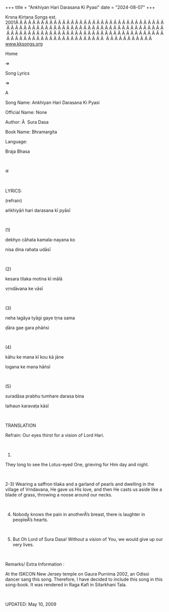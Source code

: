 +++ 
title = "Ankhiyan Hari Darasana Ki Pyasi"
date = "2024-08-07"
+++

Krsna Kirtana Songs est. 2001Â Â Â Â Â Â Â Â Â Â Â Â Â Â Â Â Â Â Â Â Â Â Â Â Â Â Â Â Â Â Â Â Â Â Â Â Â Â Â Â Â Â Â Â Â Â Â Â Â Â Â Â Â Â Â Â Â Â Â Â Â Â Â Â Â Â Â Â Â Â Â Â Â Â Â Â Â Â Â Â Â Â Â Â Â Â Â Â Â Â Â Â Â Â Â Â Â Â Â Â Â Â Â Â Â Â Â Â Â Â Â Â Â Â Â Â Â Â Â Â Â Â Â Â Â Â Â Â Â Â Â Â  Â Â Â Â Â Â Â Â Â Â Â  
www.kksongs.org








Home
 
⇒
 
Song Lyrics
 
⇒
 
A


Song
Name: Ankhiyan Hari Darasana Ki Pyasi


Official
Name: None


Author:
Â 
Sura Dasa


Book
Name: 
Bhramargita


Language:

Braja Bhasa


 








अ








 


LYRICS:


(refrain)


ańkhiyāń
hari darasana kī pyāsī


 


(1)


dekhyo
cāhata kamala-nayana ko


nisa
dina rahata udāsī


 


(2)


kesara
tilaka motina kī mālā


vṛndāvana
ke vāsī


 


(3)


neha
lagāya tyāgi gaye tṛna sama


ḍāra
gae gara phāńsi


 


(4)


kāhu
ke mana kī kou kā jāne


logana
ke mana hāńsī


 


(5)


suradāsa
prabhu tumhare darasa bina


laihaun
karavaṭa kāsī


 


TRANSLATION


Refrain:
Our eyes thirst for a vision of Lord Hari.


 


1)
They long to see the Lotus-eyed One, grieving for Him day and night.


 


2-3)
Wearing a saffron tilaka and a garland of pearls and dwelling in the village of Vrndavana, He gave us His love, and then He casts us aside like a blade of
grass, throwing a noose around our necks.


 


4) Nobody
knows the pain in anotherÂ’s breast, there is laughter in peopleÂ’s hearts.


 


5) But
Oh Lord of Sura Dasa! Without a vision of You, we would give up our very lives.


 


Remarks/ Extra Information
: 


At the
ISKCON New Jersey temple on Gaura Purnima 2002, an Odissi dancer sang this
song. Therefore, I have decided to include this song in this song-book. It was
rendered in Raga Kafi in Sitarkhani Tala.


 


UPDATED:
 May 10, 2009